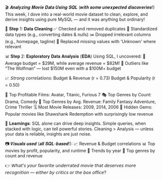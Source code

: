 🎬 𝑨𝒏𝒂𝒍𝒚𝒛𝒊𝒏𝒈 𝑴𝒐𝒗𝒊𝒆 𝑫𝒂𝒕𝒂 𝑼𝒔𝒊𝒏𝒈 𝑺𝑸𝑳 (𝒘𝒊𝒕𝒉 𝒔𝒐𝒎𝒆 𝒖𝒏𝒆𝒙𝒑𝒆𝒄𝒕𝒆𝒅 𝒅𝒊𝒔𝒄𝒐𝒗𝒆𝒓𝒊𝒆𝒔!)
This week, I dove into a real-world movie dataset to clean, explore, and derive insights using pure MySQL — and it was anything but ordinary!


🔧 𝐒𝐭𝐞𝐩 1: 𝐃𝐚𝐭𝐚 𝐂𝐥𝐞𝐚𝐧𝐢𝐧𝐠
✅ Checked and removed duplicates
🔄 Standardized data types (e.g., converting dates & nulls)
✂️ Dropped irrelevant columns (e.g., homepage, tagline)
📌 Replaced missing values with 'Unknown' where relevant


📊 𝐒𝐭𝐞𝐩 2: 𝐄𝐱𝐩𝐥𝐨𝐫𝐚𝐭𝐨𝐫𝐲 𝐃𝐚𝐭𝐚 𝐀𝐧𝐚𝐥𝐲𝐬𝐢𝐬 (𝐄𝐃𝐀)
 Using SQL, I uncovered:
🎥 Average budget = $29M, while average revenue = $82M!
🧨 Outliers like “The Wolfman” — lost $150M even with a $100M+ budget

📈 𝘚𝘵𝘳𝘰𝘯𝘨 𝘤𝘰𝘳𝘳𝘦𝘭𝘢𝘵𝘪𝘰𝘯𝘴:
Budget & Revenue (r = 0.73)
Budget & Popularity (r = 0.50)

🍿 Top Profitable Films: Avatar, Titanic, Furious 7
🎭 Top Genres by Count: Drama, Comedy
💸 Top Genres by Avg. Revenue: Family Fantasy Adventure, Crime Thriller
🗓️ Most Movie Releases: 2009, 2014, 2006
👑 Hidden Gems: Popular movies like Shawshank Redemption with surprisingly low revenue


🧠 𝐋𝐞𝐚𝐫𝐧𝐢𝐧𝐠𝐬:
SQL alone can drive deep insights.
Simple queries, when stacked with logic, can tell powerful stories.
Cleaning > Analysis — unless your data is reliable, insights are just noise.


📷 𝑽𝒊𝒔𝒖𝒂𝒍𝒔 𝒖𝒔𝒆𝒅 (𝒂𝒍𝒍 𝑺𝑸𝑳-𝒃𝒂𝒔𝒆𝒅!):
📈 Revenue & Budget correlations
📊 Top movies by profit, popularity, and runtime
📅 Trends by year
🍿 Top genres by count and revenue

👉 𝘞𝘩𝘢𝘵’𝘴 𝘺𝘰𝘶𝘳 𝘧𝘢𝘷𝘰𝘳𝘪𝘵𝘦 𝘶𝘯𝘥𝘦𝘳𝘳𝘢𝘵𝘦𝘥 𝘮𝘰𝘷𝘪𝘦 𝘵𝘩𝘢𝘵 𝘥𝘦𝘴𝘦𝘳𝘷𝘦𝘴 𝘮𝘰𝘳𝘦 𝘳𝘦𝘤𝘰𝘨𝘯𝘪𝘵𝘪𝘰𝘯 — 𝘦𝘪𝘵𝘩𝘦𝘳 𝘣𝘺 𝘤𝘳𝘪𝘵𝘪𝘤𝘴 𝘰𝘳 𝘵𝘩𝘦 𝘣𝘰𝘹 𝘰𝘧𝘧𝘪𝘤𝘦?

